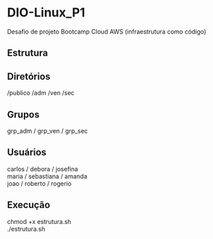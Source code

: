 # DIO-Linux_P1
Desafio de projeto Bootcamp Cloud AWS (infraestrutura como código)

## Estrutura

## Diretórios
/publico /adm /ven /sec

## Grupos
grp_adm / grp_ven / grp_sec

## Usuários
carlos / debora     / josefina  
maria  / sebastiana / amanda  
joao   / roberto    / rogerio  

## Execução
chmod +x estrutura.sh  
./estrutura.sh
